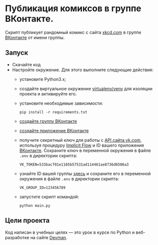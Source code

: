# Публикация комиксов в группе ВКонтакте.
Скрипт публикует рандомный комикс с сайта [xkcd.com](https://xkcd.com/) в группе [ВКонтакте](https://vk.com/) от имени группы.

## Запуск

- Скачайте код
- Настройте окружение. Для этого выполните следующие действия:
  - установите Python3.x;
  - создайте виртуальное окружение [virtualenv/venv](https://docs.python.org/3/library/venv.html) для изоляции проекта и активируйте его.
  - установите необходимые зависимости:

    ```
    pip install -r requirements.txt
    ```
  - [создайте группу ВКонтакте](https://vk.com/groups?w=groups_create)
  - [создайте приложение ВКонтакте](https://vk.com/apps?act=manage)
  - получите секретный ключ для работы с [API сайта vk.com](https://vk.com/dev/), используя процедуру
  [Implicit Flow](https://vk.com/dev/implicit_flow_user) и ID вашего приложения [ВКонтакте](https://vk.com/). Сохраните ключ в переменной окружения в файле ```.env``` в директории скрипта:

    ```
    VK_TOKEN=533bacf01e1165b57531ad114461ae8736d6506a3
    ```
  - узнайте ID вашей группы [здесь](https://regvk.com/id/) и сохраните его в переменной окружения в файле ```.env``` в директории скрипта:

    ```
    VK_GROUP_ID=123456789
    ```
  - запустите скрипт командой:

    ```
    python main.py
    ```
## Цели проекта
Код написан в учебных целях — это урок в курсе по Python и веб-разработке на сайте [Devman](https://dvmn.org).
